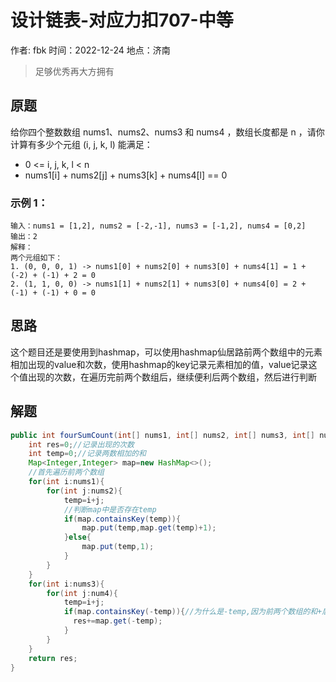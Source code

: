 # 设计链表-对应力扣707-中等

作者: fbk
时间：2022-12-24
地点：济南
>足够优秀再大方拥有

## 原题
给你四个整数数组 nums1、nums2、nums3 和 nums4 ，数组长度都是 n ，请你计算有多少个元组 (i, j, k, l) 能满足：

- 0 <= i, j, k, l < n
- nums1[i] + nums2[j] + nums3[k] + nums4[l] == 0
### 示例 1：
```
输入：nums1 = [1,2], nums2 = [-2,-1], nums3 = [-1,2], nums4 = [0,2]
输出：2
解释：
两个元组如下：
1. (0, 0, 0, 1) -> nums1[0] + nums2[0] + nums3[0] + nums4[1] = 1 + (-2) + (-1) + 2 = 0
2. (1, 1, 0, 0) -> nums1[1] + nums2[1] + nums3[0] + nums4[0] = 2 + (-1) + (-1) + 0 = 0
```
## 思路
这个题目还是要使用到hashmap，可以使用hashmap仙居路前两个数组中的元素相加出现的value和次数，使用hashmap的key记录元素相加的值，value记录这个值出现的次数，在遍历完前两个数组后，继续便利后两个数组，然后进行判断
## 解题
```java
public int fourSumCount(int[] nums1, int[] nums2, int[] nums3, int[] nums4) {
    int res=0;//记录出现的次数
    int temp=0;//记录两数相加的和
    Map<Integer,Integer> map=new HashMap<>();
    //首先遍历前两个数组
    for(int i:nums1){
        for(int j:nums2){
            temp=i+j;
            //判断map中是否存在temp
            if(map.containsKey(temp)){
                map.put(temp,map.get(temp)+1);
            }else{
                map.put(temp,1);
            }
        }
    }
    for(int i:nums3){
        for(int j:num4){
            temp=i+j;
            if(map.containsKey(-temp)){//为什么是-temp,因为前两个数组的和+后两个数组的和为0
              res+=map.get(-temp);
            }
        }
    }
    return res;
}
```